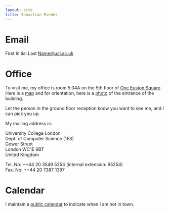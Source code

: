 ```yaml
---
layout: site
title: Sebastian Riedel
---
```


Email
=======
First Initial.Last Name@ucl.ac.uk

Office
=======
To visit me, my office is room 5.04A on the 5th floor of [One Euston Square](http://oneustonsq.com/). Here is a [map](https://www.google.co.uk/maps/place/40+Melton+Street,+Kings+Cross,+London+NW1+2FD/@51.527345,-0.133598,17z/data=!3m1!4b1!4m2!3m1!1s0x48761b25b70d3e6f:0xe408a1920cbe4f7a?hl=en)
and for orientation, here is a [photo](http://images.officespacelondon.com/scaled_photos/photo-14667-14.jpg) of the entrance of the building.

Let the person in the ground floor reception know you want to see me, and I can pick you up.

My mailing address is:

University College London <br/>
Dept. of Computer Science (1ES) <br/>
Gower Street <br/>
London WC1E 6BT <br/>
United Kingdom <br/>

Tel. No: ++44 20 3549 5254 (internal extension: 65254) <br>
Fax. No: ++44 20 7387 1397  

Calendar
========

I maintain a [public calendar](https://www.google.com/calendar/embed?src=73nhsfs6pauc4gvaas9an85apo%40group.calendar.google.com&ctz=Europe/London) to indicate when I am not in town.   
  
